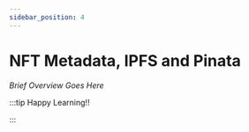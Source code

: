 ```yaml
---
sidebar_position: 4
---
```


# NFT Metadata, IPFS and Pinata

_Brief Overview Goes Here_

:::tip Happy Learning!!

<QuestButton text="Go To Quest" link="" />

:::
